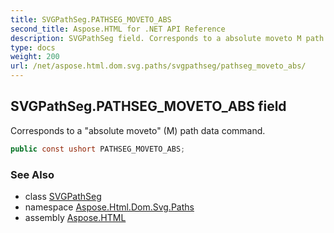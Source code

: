 ```yaml
---
title: SVGPathSeg.PATHSEG_MOVETO_ABS
second_title: Aspose.HTML for .NET API Reference
description: SVGPathSeg field. Corresponds to a absolute moveto M path data command
type: docs
weight: 200
url: /net/aspose.html.dom.svg.paths/svgpathseg/pathseg_moveto_abs/
---
```

## SVGPathSeg.PATHSEG_MOVETO_ABS field

Corresponds to a "absolute moveto" (M) path data command.

```csharp
public const ushort PATHSEG_MOVETO_ABS;
```

### See Also

* class [SVGPathSeg](../)
* namespace [Aspose.Html.Dom.Svg.Paths](../../svgpathseg/)
* assembly [Aspose.HTML](../../../)
